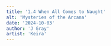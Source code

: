 ```yaml
---
title: '1.4 When All Comes to Naught'
alt: 'Mysteries of the Arcana'
date: '2024-10-03'
author: 'J Gray'
artist: 'Keira'
---
```

